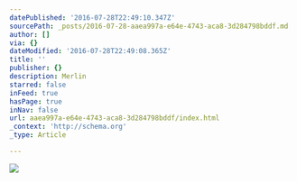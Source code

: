 ```yaml
---
datePublished: '2016-07-28T22:49:10.347Z'
sourcePath: _posts/2016-07-28-aaea997a-e64e-4743-aca8-3d284798bddf.md
author: []
via: {}
dateModified: '2016-07-28T22:49:08.365Z'
title: ''
publisher: {}
description: Merlin
starred: false
inFeed: true
hasPage: true
inNav: false
url: aaea997a-e64e-4743-aca8-3d284798bddf/index.html
_context: 'http://schema.org'
_type: Article

---
```

![](https://imgflo.herokuapp.com/graph/vahj1ThiexotieMo/20b29741327a150dbd327fb5e9ed1b4a/croprotate.jpg?cropheight=1280&cropwidth=1260&degrees=0&input=https%3A%2F%2Fthe-grid-user-content.s3-us-west-2.amazonaws.com%2Fde359149-8c03-41d4-9c1a-f9c3410d1f16.jpg&x=10&y=0)